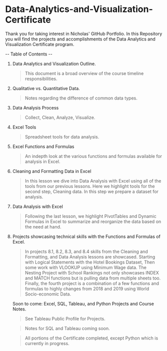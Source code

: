 # Data-Analytics-and-Visualization-Certificate

Thank you for taking interest in Nicholas' GitHub Portfolio. In this Repository you will find the projects and accomplishments of the Data Analytics and Visualization Certificate program. 

-- Table of Contents --

1. Data Analytics and Visualization Outline.
     > This document is a broad overview of the course timeline responsibilities.
2. Qualitative vs. Quantitative Data.
     > Notes regarding the difference of common data types.
3. Data Analysis Process
     > Collect, Clean, Analyze, Visualize.
4. Excel Tools
     > Spreadsheet tools for data analysis.
5. Excel Functions and Formulas
     > An indepth look at the various functions and formulas available for analysis in Excel.
6. Cleaning and Formatting Data in Excel
     > In this lesson we dive into Data Analysis with Excel using all of the tools from our previous lessons. Here we highlight tools for the second step, Cleaning data. In this step we prepare a dataset for analysis.
7. Data Analysis with Excel
     > Following the last lesson, we highlight PivotTables and Dynamic Formulas in Excel to summarize and reorganize the data based on the need at hand.     
8. Projects showcasing technical skills with the Functions and Formulas of Excel.
     > In projects 8.1, 8.2, 8.3, and 8.4 skills from the Cleaning and Formatting, and Data Analysis lessons are showcased. Starting with Logical Statements with the Hotel Bookings Dataset, Then some work with VLOOKUP using Minimum Wage data. The Nesting Project with School Rankings not only showcases INDEX and MATCH functions but is pulling data from multiple sheets too. Finally, the fourth project is a combination of a few functions and formulas to highly changes from 2018 and 2019 using World Socio-economic Data.
     
    Soon to come: Excel, SQL, Tableau, and Python Projects and Course Notes. 
     > See Tableau Public Profile for Projects.
     
     > Notes for SQL and Tableau coming soon.
     
     > All portions of the Certificate completed, except Python which is currently in progress. 
